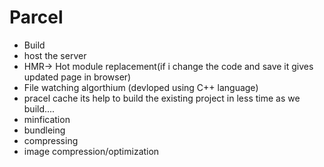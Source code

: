 # Parcel

- Build
- host the server
- HMR-> Hot module replacement(if i change the code and save it gives updated page in browser)
- File watching algorthium (devloped using C++ language)
- pracel cache its help to build the existing project in less time as we build....
- minfication
- bundleing
- compressing
- image compression/optimization
